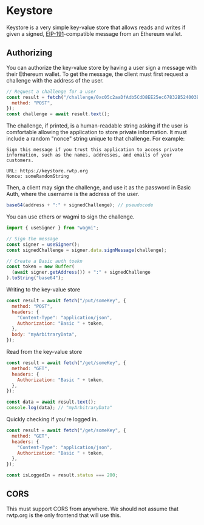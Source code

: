 # Keystore

Keystore is a very simple key-value store that allows reads and writes if given a signed, [EIP-191](https://eips.ethereum.org/EIPS/eip-191)-compatible message from an Ethereum wallet.

## Authorizing

You can authorize the key-value store by having a user sign a message with their Ethereum wallet. To get the message, the client must first request a challenge with the address of the user.

```js
// Request a challenge for a user
const result = fetch("/challenge/0xc05c2aaDfAdb5CdD8EE25ec67832B524003B2E37", {
  method: "POST",
});
const challenge = await result.text();
```

The challenge, if printed, is a human-readable string asking if the user is comfortable allowing the application to store private information. It must include a random "nonce" string unique to that challenge. For example:

```
Sign this message if you trust this application to access private
information, such as the names, addresses, and emails of your customers.

URL: https://keystore.rwtp.org
Nonce: someRandomString
```

Then, a client may sign the challenge, and use it as the password in Basic Auth, where the username is the address of the user.

```js
base64(address + ":" + signedChallenge); // pseudocode
```

You can use ethers or wagmi to sign the challenge.

```js
import { useSigner } from "wagmi";

// Sign the message
const signer = useSigner();
const signedChallenge = signer.data.signMessage(challenge);

// Create a Basic auth toekn
const token = new Buffer(
  (await signer.getAddress()) + ":" + signedChallenge
).toString("base64");
```

Writing to the key-value store

```js
const result = await fetch("/put/someKey", {
  method: "POST",
  headers: {
    "Content-Type": "application/json",
    Authorization: "Basic " + token,
  },
  body: "myArbitraryData",
});
```

Read from the key-value store

```js
const result = await fetch("/get/someKey", {
  method: "GET",
  headers: {
    Authorization: "Basic " + token,
  },
});

const data = await result.text();
console.log(data); // "myArbitraryData"
```

Quickly checking if you're logged in.

```js
const result = await fetch("/get/someKey", {
  method: "GET",
  headers: {
    "Content-Type": "application/json",
    Authorization: "Basic " + token,
  },
});

const isLoggedIn = result.status === 200;
```

## CORS

This must support CORS from anywhere. We should not assume that rwtp.org is the only frontend that will use this.
